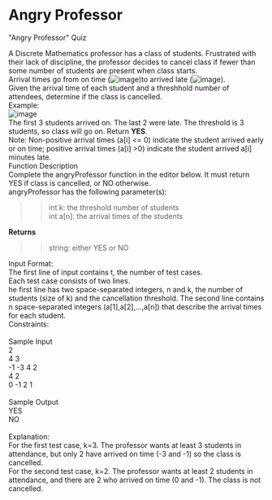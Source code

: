 # Angry Professor
"Angry Professor" Quiz

A Discrete Mathematics professor has a class of students. Frustrated with their lack of discipline, the professor decides to cancel class if fewer than some number of students are present when class starts.<br>
Arrival times go from on time (![image](https://user-images.githubusercontent.com/33404432/120790379-16cb8880-c55d-11eb-85fb-9733ed152781.png))to arrived late (![image](https://user-images.githubusercontent.com/33404432/120790454-319dfd00-c55d-11eb-81ec-29578793df8e.png)).
<br>
Given the arrival time of each student and a threshhold number of attendees, determine if the class is cancelled.<br>
Example:<br>
![image](https://user-images.githubusercontent.com/33404432/120790577-572b0680-c55d-11eb-9e98-e6996d815426.png)<br>
The first 3 students arrived on. The last 2 were late. The threshold is 3 students, so class will go on. Return **YES**.<br>
Note: Non-positive arrival times (a[i] <= 0) indicate the student arrived early or on time; positive arrival times (a[i] >0) indicate the student arrived a[i] minutes late.<br>
Function Description<br>
Complete the angryProfessor function in the editor below. It must return YES if class is cancelled, or NO otherwise.<br>
angryProfessor has the following parameter(s):<br>
>>int k: the threshold number of students<br>
>>int a[n]: the arrival times of the  students<br>

**Returns**<br>
>>string: either YES or NO<br>

Input Format:<br>
The first line of input contains t, the number of test cases.<br>
Each test case consists of two lines.<br>
he first line has two space-separated integers, n and k, the number of students (size of k) and the cancellation threshold. 
The second line contains n space-separated integers (a[1],a[2],...,a[n]) that describe the arrival times for each student.<br>
Constraints:<br>
<br>Sample Input<br>
2<br>
4 3<br>
-1 -3 4 2<br>
4 2<br>
0 -1 2 1<br>
<br>Sample Output<br>
YES<br>
NO<br>
<br>Explanation:<br>
For the first test case, k=3. The professor wants at least 3 students in attendance, but only 2 have arrived on time (-3 and -1) so the class is cancelled.
<br>For the second test case, k=2. The professor wants at least 2 students in attendance, and there are 2 who arrived on time (0 and -1). The class is not cancelled.







